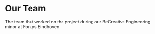 <script setup>
import { VPTeamMembers } from 'vitepress/theme'
import corne from '../../assets/corne.png'
import defaultPic from '../../assets/default.jpg'
import daan from '../../assets/daan.jpeg'
import laurens from '../../assets/laurens.jpeg'
import rane from '../../assets/rane.jpeg'

const members = [
  {
    avatar: 'https://avatars.githubusercontent.com/u/19239207?v=4',
    name: 'Floris van Zeeland',
    title: 'Team Lead & Developer',
    links: [
      { icon: 'github', link: 'https://github.com/nagsterFVZ' },
      { icon: 'linkedin', link: 'https://www.linkedin.com/in/florisvz/' }
    ]
  },
  {
    avatar: corne,
    name: 'Corné de Beer',
    title: 'Technician',
    links: [
      { icon: 'linkedin', link: 'https://www.linkedin.com/in/corn%C3%A9-de-beer/' }
    ]
  },
  {
    avatar: daan,
    name: 'Daan van de Ven',
    title: 'Technician',
    links: [
      { icon: 'linkedin', link: 'https://www.linkedin.com/in/daanvandevennl/' }
    ]
  },
  {
    avatar: defaultPic,
    name: 'Michael Vingerhoets',
    title: 'Technician',
    links: [
      { icon: 'linkedin', link: 'https://www.linkedin.com/in/michael-vingerhoets-60b9321ab/' }
    ]
  },
  {
    avatar: defaultPic,
    name: 'Tom Leeuwen',
    title: 'Technician',
    // links: [
    //   { icon: 'linkedin', link: 'https://www.linkedin.com/in/corn%C3%A9-de-beer/' }
    // ]
  },
  {
    avatar: rane,
    name: 'Rane van de Pas',
    title: 'Technician',
    links: [
      { icon: 'linkedin', link: 'https://www.linkedin.com/in/rane-van-de-pas-a1aa75188/' }
    ]
  },
  {
    avatar: laurens,
    name: 'Laurens Nauta',
    title: 'Technician',
    links: [
      { icon: 'linkedin', link: 'https://www.linkedin.com/in/laurens-nauta-6024591a3/' }
    ]
  },
]
</script>

# Our Team

The team that worked on the project during our BeCreative Engineering minor at Fontys Eindhoven

<VPTeamMembers size="small" :members="members" />